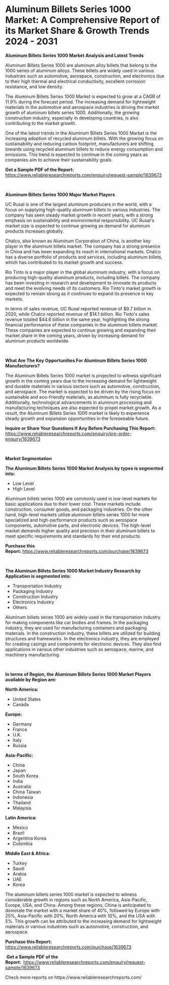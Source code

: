 <p><h1>Aluminum Billets Series 1000 Market: A Comprehensive Report of its Market Share & Growth Trends 2024 - 2031</h1></p><p><strong>Aluminum Billets Series 1000 Market Analysis and Latest Trends</strong></p>
<p><p>Aluminum Billets Series 1000 are aluminum alloy billets that belong to the 1000 series of aluminum alloys. These billets are widely used in various industries such as automotive, aerospace, construction, and electronics due to their high thermal and electrical conductivity, excellent corrosion resistance, and low density.</p><p>The Aluminum Billets Series 1000 Market is expected to grow at a CAGR of 11.9% during the forecast period. The increasing demand for lightweight materials in the automotive and aerospace industries is driving the market growth of aluminum billets series 1000. Additionally, the growing construction industry, especially in developing countries, is also contributing to the market growth.</p><p>One of the latest trends in the Aluminum Billets Series 1000 Market is the increasing adoption of recycled aluminum billets. With the growing focus on sustainability and reducing carbon footprint, manufacturers are shifting towards using recycled aluminum billets to reduce energy consumption and emissions. This trend is expected to continue in the coming years as companies aim to achieve their sustainability goals.</p></p>
<p><strong>Get a Sample PDF of the Report:&nbsp;</strong> <a href="https://www.reliableresearchreports.com/enquiry/request-sample/1639673">https://www.reliableresearchreports.com/enquiry/request-sample/1639673</a></p>
<p>&nbsp;</p>
<p><strong>Aluminum Billets Series 1000 Major Market Players</strong></p>
<p><p>UC Rusal is one of the largest aluminum producers in the world, with a focus on supplying high-quality aluminum billets to various industries. The company has seen steady market growth in recent years, with a strong emphasis on sustainability and environmental responsibility. UC Rusal's market size is expected to continue growing as demand for aluminum products increases globally.</p><p>Chalco, also known as Aluminum Corporation of China, is another key player in the aluminum billets market. The company has a strong presence in China and has been expanding its reach in international markets. Chalco has a diverse portfolio of products and services, including aluminum billets, which has contributed to its market growth and success.</p><p>Rio Tinto is a major player in the global aluminum industry, with a focus on producing high-quality aluminum products, including billets. The company has been investing in research and development to innovate its products and meet the evolving needs of its customers. Rio Tinto's market growth is expected to remain strong as it continues to expand its presence in key markets.</p><p>In terms of sales revenue, UC Rusal reported revenue of $9.7 billion in 2020, while Chalco reported revenue of $14.1 billion. Rio Tinto's sales revenue totaled $44.6 billion in the same year, highlighting the strong financial performance of these companies in the aluminum billets market. These companies are expected to continue growing and expanding their market share in the coming years, driven by increasing demand for aluminum products worldwide.</p></p>
<p>&nbsp;</p>
<p><strong>What Are The Key Opportunities For Aluminum Billets Series 1000 Manufacturers?</strong></p>
<p><p>The Aluminum Billets Series 1000 market is projected to witness significant growth in the coming years due to the increasing demand for lightweight and durable materials in various sectors such as automotive, construction, and aerospace. The market is expected to be driven by the rising focus on sustainable and eco-friendly materials, as aluminum is fully recyclable. Additionally, technological advancements in aluminum processing and manufacturing techniques are also expected to propel market growth. As a result, the Aluminum Billets Series 1000 market is likely to experience steady growth and expansion opportunities in the foreseeable future.</p></p>
<p><strong>Inquire or Share Your Questions If Any Before Purchasing This Report:</strong> <a href="https://www.reliableresearchreports.com/enquiry/pre-order-enquiry/1639673">https://www.reliableresearchreports.com/enquiry/pre-order-enquiry/1639673</a></p>
<p>&nbsp;</p>
<p><strong>Market Segmentation</strong></p>
<p><strong>The Aluminum Billets Series 1000 Market Analysis by types is segmented into:</strong></p>
<p><ul><li>Low Level</li><li>High Level</li></ul></p>
<p><p>Aluminum billets series 1000 are commonly used in low-level markets for basic applications due to their lower cost. These markets include construction, consumer goods, and packaging industries. On the other hand, high-level markets utilize aluminum billets series 1000 for more specialized and high-performance products such as aerospace components, automotive parts, and electronic devices. The high-level market demands higher quality and precision in their aluminum billets to meet specific requirements and standards for their end products.</p></p>
<p><strong>Purchase this Report:&nbsp;</strong><a href="https://www.reliableresearchreports.com/purchase/1639673">https://www.reliableresearchreports.com/purchase/1639673</a></p>
<p>&nbsp;</p>
<p><strong>The Aluminum Billets Series 1000 Market Industry Research by Application is segmented into:</strong></p>
<p><ul><li>Transportation Industry</li><li>Packaging Industry</li><li>Construction Industry</li><li>Electronics Industry</li><li>Others</li></ul></p>
<p><p>Aluminum billets series 1000 are widely used in the transportation industry for making components like car bodies and frames. In the packaging industry, they are used for manufacturing containers and packaging materials. In the construction industry, these billets are utilized for building structures and frameworks. In the electronics industry, they are employed for creating casings and components for electronic devices. They also find applications in various other industries such as aerospace, marine, and machinery manufacturing.</p></p>
<p>&nbsp;</p>
<p><strong>In terms of Region, the Aluminum Billets Series 1000 Market Players available by Region are:</strong></p>
<p>
    <p> <strong> North America: </strong>
        <ul>
            <li>United States</li>
            <li>Canada</li>
        </ul>
        </p> 
    <p> <strong> Europe: </strong>
        <ul>
            <li>Germany</li>
            <li>France</li>
            <li>U.K.</li>
            <li>Italy</li>
            <li>Russia</li>
        </ul>
        </p> 
    <p> <strong> Asia-Pacific: </strong>
        <ul>
            <li>China</li>
            <li>Japan</li>
            <li>South Korea</li>
            <li>India</li>
            <li>Australia</li>
            <li>China Taiwan</li>
            <li>Indonesia</li>
            <li>Thailand</li>
            <li>Malaysia</li>
        </ul>
        </p> 
    <p> <strong> Latin America: </strong>
        <ul>
            <li>Mexico</li>
            <li>Brazil</li>
            <li>Argentina Korea</li>
            <li>Colombia</li>
        </ul>
        </p> 
    <p> <strong> Middle East & Africa: </strong>
        <ul>
            <li>Turkey</li>
            <li>Saudi</li>
            <li>Arabia</li>
            <li>UAE</li>
            <li>Korea</li>
        </ul>
    </p>
    </p>
<p><p>The aluminum billets series 1000 market is expected to witness considerable growth in regions such as North America, Asia-Pacific, Europe, USA, and China. Among these regions, China is anticipated to dominate the market with a market share of 40%, followed by Europe with 25%, Asia-Pacific with 20%, North America with 10%, and the USA with 5%. This growth can be attributed to the increasing demand for lightweight materials in various industries such as automotive, construction, and aerospace.</p></p>
<p><strong>Purchase this Report: </strong><a href="https://www.reliableresearchreports.com/purchase/1639673">https://www.reliableresearchreports.com/purchase/1639673</a></p>
<p>&nbsp;<strong>Get a Sample PDF of the Report:&nbsp;&nbsp;</strong><a href="https://www.reliableresearchreports.com/enquiry/request-sample/1639673">https://www.reliableresearchreports.com/enquiry/request-sample/1639673</a></p>
<p><strong></strong></p>
<p>Check more reports on https://www.reliableresearchreports.com/</p>